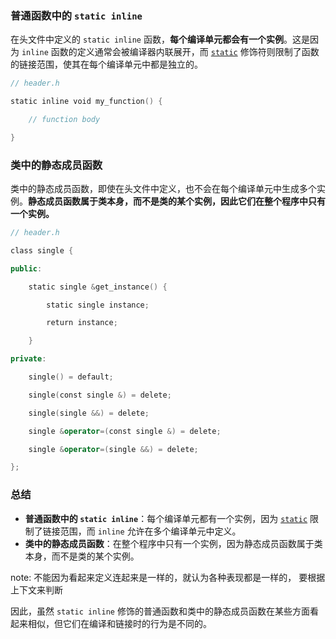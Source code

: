 
### 普通函数中的 `static inline`

在头文件中定义的 `static inline` 函数，**每个编译单元都会有一个实例**。这是因为 `inline` 函数的定义通常会被编译器内联展开，而 [`static`](vscode-file://vscode-app/c:/Code/resources/app/out/vs/code/electron-sandbox/workbench/workbench.html "src/staticlib.cpp") 修饰符则限制了函数的链接范围，使其在每个编译单元中都是独立的。

```cpp
// header.h

static inline void my_function() {

    // function body

}

```
### 类中的静态成员函数

类中的静态成员函数，即使在头文件中定义，也不会在每个编译单元中生成多个实例。**静态成员函数属于类本身，而不是类的某个实例，因此它们在整个程序中只有一个实例。**

```cpp
// header.h

class single {

public:

    static single &get_instance() {

        static single instance;

        return instance;

    }

private:

    single() = default;

    single(const single &) = delete;

    single(single &&) = delete;

    single &operator=(const single &) = delete;

    single &operator=(single &&) = delete;

};
```
### 总结

- **普通函数中的 `static inline`**：每个编译单元都有一个实例，因为 [`static`](vscode-file://vscode-app/c:/Code/resources/app/out/vs/code/electron-sandbox/workbench/workbench.html "src/staticlib.cpp") 限制了链接范围，而 `inline` 允许在多个编译单元中定义。
- **类中的静态成员函数**：在整个程序中只有一个实例，因为静态成员函数属于类本身，而不是类的某个实例。

note: 不能因为看起来定义连起来是一样的，就认为各种表现都是一样的， 要根据上下文来判断

因此，虽然 `static inline` 修饰的普通函数和类中的静态成员函数在某些方面看起来相似，但它们在编译和链接时的行为是不同的。